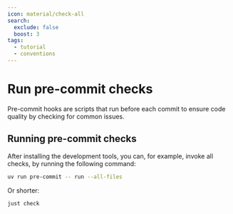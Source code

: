```yaml
---
icon: material/check-all
search:
  exclude: false
  boost: 3
tags:
  - tutorial
  - conventions
---
```


# Run pre-commit checks

Pre-commit hooks are scripts that run before each commit to ensure code quality
by checking for common issues.

## Running pre-commit checks

After installing the development tools, you can, for example, invoke all
checks, by running the following command:

```bash
uv run pre-commit -- run --all-files
```

Or shorter:

```bash
just check
```
